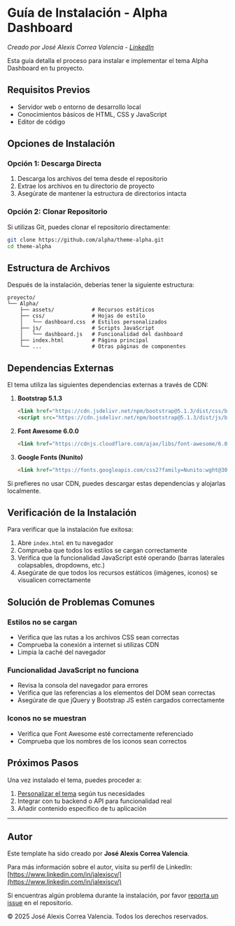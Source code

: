 # Guía de Instalación - Alpha Dashboard

*Creado por José Alexis Correa Valencia - [LinkedIn](https://www.linkedin.com/in/jalexiscv/)*

Esta guía detalla el proceso para instalar e implementar el tema Alpha Dashboard en tu proyecto.

## Requisitos Previos

- Servidor web o entorno de desarrollo local
- Conocimientos básicos de HTML, CSS y JavaScript
- Editor de código

## Opciones de Instalación

### Opción 1: Descarga Directa

1. Descarga los archivos del tema desde el repositorio
2. Extrae los archivos en tu directorio de proyecto
3. Asegúrate de mantener la estructura de directorios intacta

### Opción 2: Clonar Repositorio

Si utilizas Git, puedes clonar el repositorio directamente:

```bash
git clone https://github.com/alpha/theme-alpha.git
cd theme-alpha
```

## Estructura de Archivos

Después de la instalación, deberías tener la siguiente estructura:

```
proyecto/
└── Alpha/
    ├── assets/            # Recursos estáticos
    ├── css/               # Hojas de estilo
    │   └── dashboard.css  # Estilos personalizados
    ├── js/                # Scripts JavaScript
    │   └── dashboard.js   # Funcionalidad del dashboard
    ├── index.html         # Página principal
    └── ...                # Otras páginas de componentes
```

## Dependencias Externas

El tema utiliza las siguientes dependencias externas a través de CDN:

1. **Bootstrap 5.1.3**
   ```html
   <link href="https://cdn.jsdelivr.net/npm/bootstrap@5.1.3/dist/css/bootstrap.min.css" rel="stylesheet">
   <script src="https://cdn.jsdelivr.net/npm/bootstrap@5.1.3/dist/js/bootstrap.bundle.min.js"></script>
   ```

2. **Font Awesome 6.0.0**
   ```html
   <link href="https://cdnjs.cloudflare.com/ajax/libs/font-awesome/6.0.0/css/all.min.css" rel="stylesheet">
   ```

3. **Google Fonts (Nunito)**
   ```html
   <link href="https://fonts.googleapis.com/css2?family=Nunito:wght@300;400;600;700;800&display=swap" rel="stylesheet">
   ```

Si prefieres no usar CDN, puedes descargar estas dependencias y alojarlas localmente.

## Verificación de la Instalación

Para verificar que la instalación fue exitosa:

1. Abre `index.html` en tu navegador
2. Comprueba que todos los estilos se cargan correctamente
3. Verifica que la funcionalidad JavaScript esté operando (barras laterales colapsables, dropdowns, etc.)
4. Asegúrate de que todos los recursos estáticos (imágenes, iconos) se visualicen correctamente

## Solución de Problemas Comunes

### Estilos no se cargan

- Verifica que las rutas a los archivos CSS sean correctas
- Comprueba la conexión a internet si utilizas CDN
- Limpia la caché del navegador

### Funcionalidad JavaScript no funciona

- Revisa la consola del navegador para errores
- Verifica que las referencias a los elementos del DOM sean correctas
- Asegúrate de que jQuery y Bootstrap JS estén cargados correctamente

### Iconos no se muestran

- Verifica que Font Awesome esté correctamente referenciado
- Comprueba que los nombres de los iconos sean correctos

## Próximos Pasos

Una vez instalado el tema, puedes proceder a:

1. [Personalizar el tema](GUIA_PERSONALIZACION.md) según tus necesidades
2. Integrar con tu backend o API para funcionalidad real
3. Añadir contenido específico de tu aplicación

---

## Autor

Este template ha sido creado por **José Alexis Correa Valencia**.

Para más información sobre el autor, visita su perfil de LinkedIn:
[https://www.linkedin.com/in/jalexiscv/](https://www.linkedin.com/in/jalexiscv/)

Si encuentras algún problema durante la instalación, por favor [reporta un issue](https://github.com/alpha/theme-alpha/issues) en el repositorio.

&copy; 2025 José Alexis Correa Valencia. Todos los derechos reservados.
